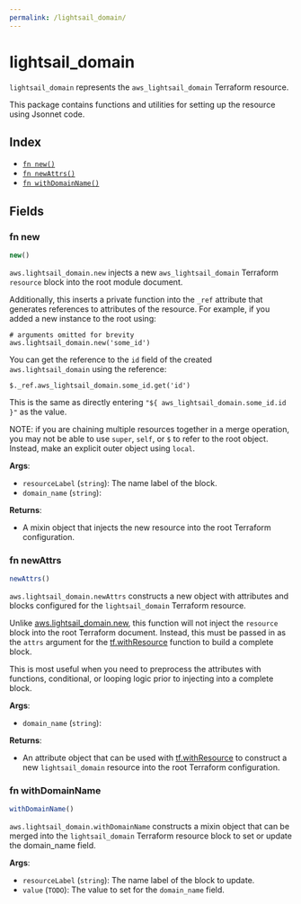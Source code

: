 ```yaml
---
permalink: /lightsail_domain/
---
```


# lightsail_domain

`lightsail_domain` represents the `aws_lightsail_domain` Terraform resource.



This package contains functions and utilities for setting up the resource using Jsonnet code.


## Index

* [`fn new()`](#fn-new)
* [`fn newAttrs()`](#fn-newattrs)
* [`fn withDomainName()`](#fn-withdomainname)

## Fields

### fn new

```ts
new()
```


`aws.lightsail_domain.new` injects a new `aws_lightsail_domain` Terraform `resource`
block into the root module document.

Additionally, this inserts a private function into the `_ref` attribute that generates references to attributes of the
resource. For example, if you added a new instance to the root using:

    # arguments omitted for brevity
    aws.lightsail_domain.new('some_id')

You can get the reference to the `id` field of the created `aws.lightsail_domain` using the reference:

    $._ref.aws_lightsail_domain.some_id.get('id')

This is the same as directly entering `"${ aws_lightsail_domain.some_id.id }"` as the value.

NOTE: if you are chaining multiple resources together in a merge operation, you may not be able to use `super`, `self`,
or `$` to refer to the root object. Instead, make an explicit outer object using `local`.

**Args**:
  - `resourceLabel` (`string`): The name label of the block.
  - `domain_name` (`string`): 

**Returns**:
- A mixin object that injects the new resource into the root Terraform configuration.


### fn newAttrs

```ts
newAttrs()
```


`aws.lightsail_domain.newAttrs` constructs a new object with attributes and blocks configured for the `lightsail_domain`
Terraform resource.

Unlike [aws.lightsail_domain.new](#fn-lightsaildomainnew), this function will not inject the `resource`
block into the root Terraform document. Instead, this must be passed in as the `attrs` argument for the
[tf.withResource](https://github.com/tf-libsonnet/core/tree/main/docs#fn-withresource) function to build a complete block.

This is most useful when you need to preprocess the attributes with functions, conditional, or looping logic prior to
injecting into a complete block.

**Args**:
  - `domain_name` (`string`): 

**Returns**:
  - An attribute object that can be used with [tf.withResource](https://github.com/tf-libsonnet/core/tree/main/docs#fn-withresource) to construct a new `lightsail_domain` resource into the root Terraform configuration.


### fn withDomainName

```ts
withDomainName()
```

`aws.lightsail_domain.withDomainName` constructs a mixin object that can be merged into the `lightsail_domain`
Terraform resource block to set or update the domain_name field.



**Args**:
  - `resourceLabel` (`string`): The name label of the block to update.
  - `value` (`TODO`): The value to set for the `domain_name` field.
